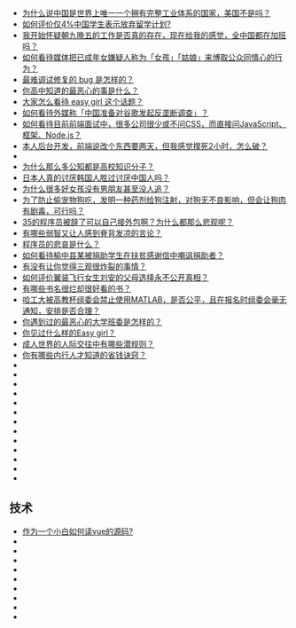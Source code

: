 

- [为什么说中国是世界上唯一一个拥有完整工业体系的国家，美国不是吗？](https://www.zhihu.com/question/322375013/answer/1449675851)
- [如何评价仅4%中国学生表示放弃留学计划?](https://www.zhihu.com/question/419475525/answer/1488720292)
- [我开始怀疑朝九晚五的工作是否真的存在，现在给我的感觉，全中国都在加班吗？](https://www.zhihu.com/question/359484000/answer/1520180113)
- [如何看待媒体把已成年女嫌疑人称为「女孩」「姑娘」来博取公众同情心的行为？](https://www.zhihu.com/question/418551876/answer/1482772734)
- [最难调试修复的 bug 是怎样的？](https://www.zhihu.com/question/21991014/answer/1513267624)
- [你高中知道的最恶心的事是什么？](https://www.zhihu.com/question/279868913/answer/1042674302)
- [大家怎么看待 easy girl 这个话题？](https://www.zhihu.com/question/267593227/answer/1495152395)
- [如何看待外媒称「中国准备对谷歌发起反垄断调查」？](https://www.zhihu.com/question/423648127/answer/1501790582)
- [如何看待目前前端面试中，很多公司很少或不问CSS，而直接问JavaScript、框架、Node.js？](https://www.zhihu.com/question/423451505/answer/1503888339)
- [本人后台开发，前端说改个东西要两天，但我感觉撑死2小时，怎么破？](https://www.zhihu.com/question/375396826/answer/1142828247)
- [](https://www.zhihu.com/question/27999472/answer/1444826012)
- [为什么那么多公知都是高校知识分子？](https://www.zhihu.com/question/391071728/answer/1187625203)
- [日本人真的讨厌韩国人胜过讨厌中国人吗？](https://www.zhihu.com/question/299638833/answer/1394177198)
- [为什么很多好女孩没有男朋友甚至没人追？](https://www.zhihu.com/question/271459836/answer/1495052254)
- [为了防止偷宠物狗吃，发明一种药剂给狗注射，对狗无不良影响，但会让狗肉有剧毒，可行吗？](https://www.zhihu.com/question/412150251/answer/1391813928)
- [35的程序员被辞了可以自己接外包啊？为什么都那么悲观呢？](https://www.zhihu.com/question/423307803/answer/1503132084)
- [有哪些弱智又让人感到脊背发凉的言论？](https://www.zhihu.com/question/62630659/answer/1498050429)
- [程序员的悲哀是什么？](https://www.zhihu.com/question/399148081/answer/1443466495)
- [如何看待榆中县某被捐助学生在扶贫感谢信中嘲讽捐助者？](https://www.zhihu.com/question/409930202/answer/1397137616)
- [有没有让你觉得三观很炸裂的事情？](https://www.zhihu.com/question/57301878/answer/1387986930)
- [如何评价翼装飞行女生刘安的父母选择永不公开真相？](https://www.zhihu.com/question/396941264/answer/1382937890)
- [有哪些书名很烂却很好看的书？](https://www.zhihu.com/question/21599586/answer/1533580745)
- [哈工大被高教杯组委会禁止使用MATLAB，是否公平，且在报名时组委会毫无通知，安排是否合理？](https://www.zhihu.com/question/416181991/answer/1435530533)
- [你遇到过的最恶心的大学班委是怎样的？](https://www.zhihu.com/question/283121088/answer/1517062115)
- [你见过什么样的Easy girl？](https://www.zhihu.com/answer/1473438524)
- [成人世界的人际交往中有哪些潜规则？](https://www.zhihu.com/answer/1544014711)
- [你有哪些内行人才知道的省钱诀窍？](https://www.zhihu.com/answer/267756762)
- []()
- []()
- []()
- []()
- []()
- []()
- []()
- []()
- []()
- []()
- []()
- []()
- []()

## 技术

- [作为一个小白如何读vue的源码?](https://www.zhihu.com/question/63413015/answer/209015203)
- []()
- []()
- []()
- []()
- []()
- []()
- []()
- []()
- []()
